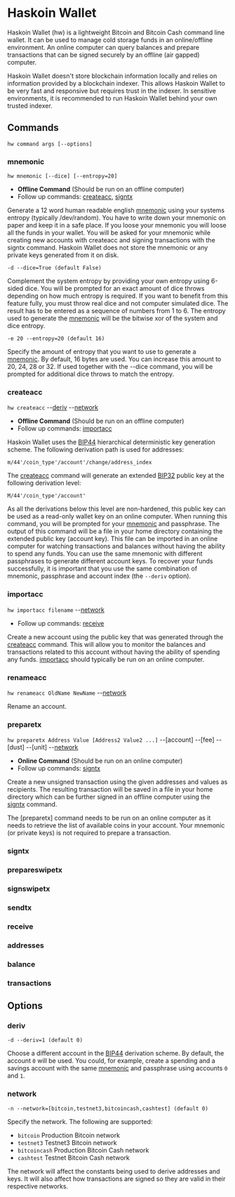 # Haskoin Wallet

Haskoin Wallet (hw) is a lightweight Bitcoin and Bitcoin Cash command line
wallet. It can be used to manage cold storage funds in an online/offline
environment. An online computer can query balances and prepare transactions that
can be signed securely by an offline (air gapped) computer.

Haskoin Wallet doesn't store blockchain information locally and relies on
information provided by a blockchain indexer. This allows Haskoin Wallet to be
very fast and responsive but requires trust in the indexer. In sensitive
environments, it is recommended to run Haskoin Wallet behind your own trusted
indexer.

## Commands

```console
hw command args [--options]
```

### mnemonic

`hw mnemonic [--dice] [--entropy=20]`

- **Offline Command** (Should be run on an offline computer)
- Follow up commands: [createacc], [signtx]

Generate a 12 word human readable english [mnemonic] using your systems entropy
(typically /dev/random). You have to write down your mnemonic on paper and keep
it in a safe place. If you loose your mnemonic you will loose all the funds in
your wallet. You will be asked for your mnemonic while creating new accounts
with createacc and signing transactions with the signtx command. Haskoin Wallet
does not store the mnemonic or any private keys generated from it on disk.

```console
-d --dice=True (default False)
```
Complement the system entropy by providing your own entropy using 6-sided dice.
You will be prompted for an exact amount of dice throws depending on how much
entropy is required. If you want to benefit from this feature fully, you must
throw real dice and not computer simulated dice. The result has to be entered as
a sequence of numbers from 1 to 6. The entropy used to generate the [mnemonic]
will be the bitwise xor of the system and dice entropy.
    
```console
-e 20 --entropy=20 (default 16)
```
Specify the amount of entropy that you want to use to generate a [mnemonic]. By
default, 16 bytes are used. You can increase this amount to 20, 24, 28 or 32. If
used together with the --dice command, you will be prompted for additional dice
throws to match the entropy.

### createacc

`hw createacc` --[deriv] --[network]

- **Offline Command** (Should be run on an offline computer)
- Follow up commands: [importacc]

Haskoin Wallet uses the [BIP44] hierarchical deterministic key generation
scheme. The following derivation path is used for addresses:

```
m/44'/coin_type'/account'/change/address_index
```

The [createacc] command will generate an extended [BIP32] public key at the
following derivation level:

```
M/44'/coin_type'/account'
```

As all the derivations below this level are non-hardened, this public key can be
used as a read-only wallet key on an online computer. When running this command,
you will be prompted for your [mnemonic] and passphrase. The output of this
command will be a file in your home directory containing the extended public key
(account key). This file can be imported in an online computer for watching
transactions and balances without having the ability to spend any funds. You can
use the same mnemonic with different passphrases to generate different account
keys. To recover your funds successfully, it is important that you use the same
combination of mnemonic, passphrase and account index (the `--deriv` option).

### importacc

`hw importacc filename` --[network]

- Follow up commands: [receive]

Create a new account using the public key that was generated through the
[createacc] command. This will allow you to monitor the balances and
transactions related to this account without having the ability of spending any
funds. [importacc] should typically be run on an online computer.

### renameacc

`hw renameacc OldName NewName` --[network]

Rename an account.

### preparetx

`hw preparetx Address Value [Address2 Value2 ...]` --[account] --[fee] --[dust] --[unit] --[network]

- **Online Command** (Should be run on an online computer)
- Follow up commands: [signtx]

Create a new unsigned transaction using the given addresses and values as
recipients. The resulting transaction will be saved in a file in your home
directory which can be further signed in an offline computer using the [signtx]
command.

The [preparetx] command needs to be run on an online computer as it needs to
retrieve the list of available coins in your account. Your mnemonic (or private
keys) is not required to prepare a transaction.

### signtx
### prepareswipetx
### signswipetx
### sendtx
### receive
### addresses
### balance
### transactions
    
## Options

### deriv

```console
-d --deriv=1 (default 0)
```
Choose a different account in the [BIP44] derivation scheme. By default, the account
`0` will be used. You could, for example, create a spending and a savings account 
with the same [mnemonic] and passphrase using accounts `0` and `1`. 

### network

```console
-n --network=[bitcoin,testnet3,bitcoincash,cashtest] (default 0)
```
Specify the network. The following are supported:

- `bitcoin` Production Bitcoin network
- `testnet3` Testnet3 Bitcoin network
- `bitcoincash` Production Bitcoin Cash network
- `cashtest` Testnet Bitcoin Cash network

The network will affect the constants being used to derive addresses and keys.
It will also affect how transactions are signed so they are valid in their
respective networks.

[mnemonic]: #mnemonic
[createacc]: #createacc 
[importacc]: #importacc
[signtx]: #signtx
[receive]: #receive
[network]: #network
[deriv]: #deriv
[BIP32]: https://github.com/bitcoin/bips/blob/master/bip-0032.mediawiki
[BIP44]: https://github.com/bitcoin/bips/blob/master/bip-0044.mediawiki
